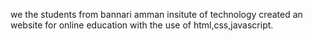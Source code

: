 we the students from bannari amman insitute of technology created an website for online education with the use of html,css,javascript.
